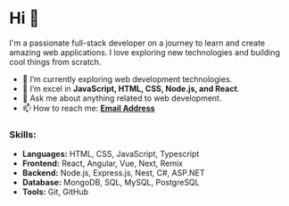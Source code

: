 # Hi 👋

I'm a passionate full-stack developer on a journey to learn and create amazing web applications. I love exploring new technologies and building cool things from scratch.

- 🔭 I’m currently exploring web development technologies.
- 🌱 I’m excel in **JavaScript, HTML, CSS, Node.js, and React**.
- 💬 Ask me about anything related to web development.
- 📫 How to reach me: **[Email Address](mailto:endikadwiki219@example.com)**

### Skills:

- **Languages:** HTML, CSS, JavaScript, Typescript
- **Frontend:** React, Angular, Vue, Next, Remix
- **Backend:** Node.js, Express.js, Nest, C#, ASP.NET
- **Database:** MongoDB, SQL, MySQL, PostgreSQL
- **Tools:** Git, GitHub

